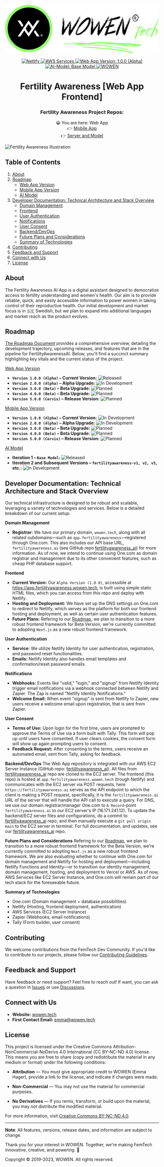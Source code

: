 ![WOWEN Tech Logo](https://github.com/WOWEN-DEV/wowen.tech/blob/main/assets/img/wowen-tech-repo-logo.svg)

<p align="center">
  <a href="https://app.netlify.com/sites/fertilityawareness/deploys">
    <img src="https://api.netlify.com/api/v1/badges/e8c207e4-671d-42e5-acaf-4ed3e27934f0/deploy-status" alt="Netlify">
  </a>
  <a href="https://aws.amazon.com/">
    <img src="https://img.shields.io/badge/AWS-Services-orange?logo=amazon-aws" alt="AWS Services">
  </a>
<a href="https://app.fertilityawareness.wowen.tech/">
    <img src="https://img.shields.io/badge/Web%20App%20Version-1.0.0%20(Alpha)-yellow" alt="Web App Version: 1.0.0 (Alpha)">
</a>
<a href="https://github.com/WOWEN-DEV/fertilityawareness-ai">
    <img src="https://img.shields.io/badge/AI%20Model-Base%20Model-blue" alt="AI-Model: Base Model">
</a>
  <a href="https://github.com/WOWEN-DEV">
    <img src="https://img.shields.io/badge/WOWEN-FemTech%20Dev%20Community-blueviolet" alt="WOWEN">
  </a>
</p>

<h1 align="center">Fertility Awareness [Web App Frontend]</h1>
<h3 align="center">Fertility Awareness Project Repos:</h3>
<p align="center">
<p align="center">
😀 You are here: Web App
  <br>
👉 <a href="https://github.com/WOWEN-DEV/fertilityawareness-app">Mobile App</a>
   <br>
👉 <a href="https://github.com/WOWEN-DEV/fertilityawareness-ai">Server and Model</a>
</p>

![Fertility Awareness Illustration](https://app.fertilityawareness.wowen.tech/img/fertilityawareness-illustration-colored.svg)

## Table of Contents

1. [About](#about)
2. [Roadmap](#roadmap)
    - [Web App Version](#roadmap)
    - [Mobile App Version](#roadmap)
    - [AI Model](#roadmap)
3. [Developer Documentation: Technical Architecture and Stack Overview](#developer-documentation-technical-architecture-and-stack-overview)
    - [Domain Management](#domain-management)
    - [Frontend](#frontend)
    - [User Authentication](#user-authentication)
    - [Notifications](#notifications)
    - [User Consent](#user-consent)
    - [Backend/DevOps](#backenddevops)
    - [Future Plans and Considerations](#future-plans-and-considerations)
    - [Summary of Technologies](#summary-of-technologies)
4. [Contributing](#contributing)
5. [Feedback and Support](#feedback-and-support)
6. [Connect with Us](#connect-with-us)
7. [License](#license)


## About

The Fertility Awareness AI App is a digital assistant designed to democratize access to fertility understanding and women's health. Our aim is to provide reliable, quick, and easily accessible information to power women in taking control of their reproductive health. Our initial development and market focus is in 🇸🇪 Swedish, but we plan to expand into additional languages and market reach as the product evolves.

## Roadmap

[The Roadmap Document](https://github.com/WOWEN-DEV/fertilityawareness/blob/main/ROADMAP.md) provides a comprehensive overview, detailing the development trajectory, upcoming releases, and features that are in the pipeline for FertilityAwarenessAI. Below, you'll find a succinct summary highlighting key vitals and the current status of the project.

[Web App Version](https://github.com/WOWEN-DEV/fertilityawareness)
- **`Version 1.0.0 (Alpha)` – Current Version:** ![Released](https://img.shields.io/badge/Status-Released-brightgreen)
- **`Version 2.0.0 (Alpha)` – Alpha Upgrade:** ![In Development](https://img.shields.io/badge/Status-In%20Development-yellow)
- **`Version 3.0.0 (Beta)` – Beta Upgrade:** ![Planned](https://img.shields.io/badge/Status-Planned-red)
- **`Version 4.0.0 (Beta)` – Beta Upgrade:** ![Planned](https://img.shields.io/badge/Status-Planned-red)
- **`Version 5.0.0 (Cervix)` – Release Version:** ![Planned](https://img.shields.io/badge/Status-Planned-red)

[Mobile App Version](https://github.com/WOWEN-DEV/fertilityawareness-app)
- **`Version 1.0.0 (Alpha)` – Current Version:** ![In Development](https://img.shields.io/badge/Status-In%20Development-yellow)
- **`Version 2.0.0 (Alpha)` – Alpha Upgrade:** ![In Development](https://img.shields.io/badge/Status-In%20Development-yellow)
- **`Version 3.0.0 (Beta)` – Beta Upgrade:** ![Planned](https://img.shields.io/badge/Status-Planned-red)
- **`Version 4.0.0 (Beta)` – Beta Upgrade:** ![Planned](https://img.shields.io/badge/Status-Planned-red)
- **`Version 5.0.0 (Cervix)` – Release Version:** ![Planned](https://img.shields.io/badge/Status-Planned-red)

[AI Model](https://github.com/WOWEN-DEV/fertilityawareness-ai)
- **Iteration 1 – `Base Model`:** ![Released](https://img.shields.io/badge/Status-In%20Use/Released-brightgreen)
- **Iteration 2 and Subsequent Versions – `fertilityawareness-v1, v2, v3`, etc.:** ![In Development](https://img.shields.io/badge/Status-In%20Development-yellow)

## Developer Documentation: Technical Architecture and Stack Overview
Our technical infrastructure is designed to be robust and scalable, leveraging a variety of technologies and services. Below is a detailed breakdown of our current setup:

**Domain Management**
- **Registrar:** 
We have our primary domain, `wowen.tech`, along with all related subdomains—such as `app.fertilityawareness`—registered through One.com. This also includes our API base URL, `fertilityawareness.ai` (see GitHub repo [fertilityawareness_ai](https://github.com/WOWEN-DEV/fertilityawareness-ai)) for more information. As of now, we intend to continue using One.com as domain registrar and management due to its other convenient features, such as cheap PHP database support.

**Frontend**
- **Current Version:** Our `Alpha Version (1.0.0)`, accessible at https://app.fertilityawareness.wowen.tech, is built using simple static HTML files, which you can access from this repo and deploy with Netlify.
- **Hosting and Deployment:** We have set up the DNS settings on One.com to redirect to Netlify, which serves as the platform for both our frontend hosting and deployment, as well as certain user authentication features.
- **Future Plans:** Refering to our [Roadmap](ROADMAP.md), we plan to transition to a more robust frontend framework for Beta Version, we're currently committed to adopting `Next.js` as a new robust frontend framework.

**User Authentication**
- **Service:** We utilize Netlify Identity for user authentication, registration, and password reset functionalities.
- **Emails:** Netlify Identity also handles email templates and confirmation/reset password emails.

**Notifications**
- **Webhooks:** Events like "valid," "login," and "signup" from Netlify Identity trigger email notifications via a webhook connected between Netlify and Zapier. The Zap is named "Netlify Identity Notifications."
- **Welcome Email:** When event "signup" is sent from Netlify to Zapier, new users receive a welcome email upon registration, that is sent from Zapier.

**User Consent**
- **Terms of Use:** Upon login for the first time, users are prompted to approve the Terms of Use via a form built with Tally. This form will pop up until users have consented. If user clears cookies, the consent form will show up again prompting users to consent.
- **Feedback Request:** After consenting to the terms, users receive an automated email, sent from Tally, asking for feedback.

**Backend/DevOps**
The Web App repository is integrated with our AWS EC2 Server Instance (GitHub repo: [fertilityawareness_ai](https://github.com/WOWEN-DEV/fertilityawareness-ai)). All files from [fertilityawareness_ai](https://github.com/WOWEN-DEV/fertilityawareness-ai) repo are cloned to the EC2 server. The frontend (this repo) is hosted at `app.fertilityawareness.wowen.tech` (trough Netlify) and communicates with the EC2 server via POST requests, here `https://fertilityawareness.ai` serves as the API endpoint to which the client is making a POST request, specifically, it is the `fertilityawareness.ai` URL of the server that will handle the API call to execute a query. For DNS, we use our domain registrar/manager One.com to `A Record`-point `fertilityawareness.ai` to our EC2 server's IP (16.171.241.12). To update the backend/EC2 server files and configurations, do a commit to [fertilityawareness_ai](https://github.com/WOWEN-DEV/fertilityawareness-ai) repo, and then manually execute a `git pull origin main` to the EC2 server in terminal. For full documentation, and updates, see our [fertilityawareness_ai](https://github.com/WOWEN-DEV/fertilityawareness-ai) repo. 

**Future Plans and Considerations**
Refering to our [Roadmap](ROADMAP.md), we plan to transition to a more robust frontend framework for the Beta Version, we're currently committed to adopting `Next.js` as a new robust frontend framework. We are also evaluating whether to continue with One.com for domain management and Netlify for hosting and deployment—including Netlify Functions and Identity—or to transition our identity management, domain management, hosting, and deployment to Vercel or AWS. As of now, AWS Services like EC2 Server Instance, and One.com will remain part of our tech stack for the foreseeable future.

**Summary of Technologies**
- One.com (Domain management + database possibilities)
- Netlify (Hosting, frontend deployment, authentication)
- AWS Services (EC2 Server Instance)
- Zapier (Webhooks, email notifications)
- Tally (Form builder, user consent)

## Contributing

We welcome contributions from the FemTech Dev Community. If you'd like to contribute to our projects, please follow our [Contributing Guidelines](CONTRIBUTING.md).

## Feedback and Support

Have feedback or need support? Feel free to reach out! If want, you can ask a question in [Issues](https://github.com/WOWEN-DEV/fertilityawareness/issues) or use [Discussions](https://github.com/WOWEN-DEV/fertilityawareness/discussions). 

## Connect with Us

- **Website:** [wowen.tech](https://wowen.tech)
- **First Contact Email:** emma@wowen.tech

## License

This project is licensed under the Creative Commons Attribution-NonCommercial-NoDerivs 4.0 International (CC BY-NC-ND 4.0) license. This means you are free to share (copy and redistribute the material in any medium or format) under the following conditions:

- **Attribution** — You must give appropriate credit to WOWEN (Emma Hager), provide a link to the license, and indicate if changes were made.

- **Non-Commercial** — You may not use the material for commercial purposes.

- **No Derivatives** — If you remix, transform, or build upon the material, you may not distribute the modified material.

For more information, visit [Creative Commons BY-NC-ND 4.0](https://creativecommons.org/licenses/by-nc-nd/4.0/).

---

**Note**: All features, versions, release dates, and information are subject to change.

Thank you for your interest in WOWEN. Together, we're making FemTech innovative, creative, and powering. 💪 

Copyright © 2019-2023, WOWEN. All rights reserved.

